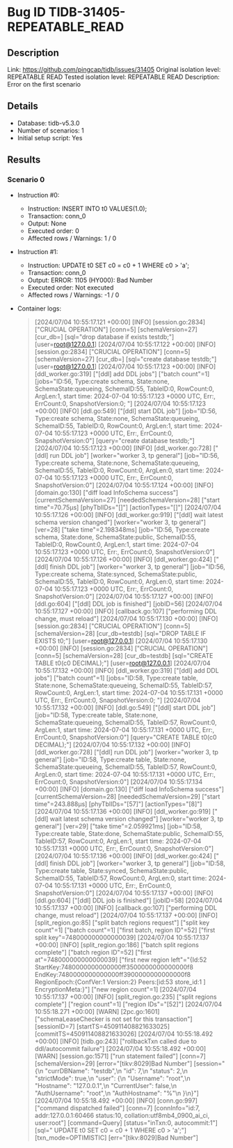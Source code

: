 # Bug ID TIDB-31405-REPEATABLE_READ

## Description

Link:                     https://github.com/pingcap/tidb/issues/31405
Original isolation level: REPEATABLE READ
Tested isolation level:   REPEATABLE READ
Description:              Error on the first scenario


## Details
 * Database: tidb-v5.3.0
 * Number of scenarios: 1
 * Initial setup script: Yes

## Results
### Scenario 0
 * Instruction #0:
     - Instruction:  INSERT INTO t0 VALUES(1.0);
     - Transaction: conn_0
     - Output: None
     - Executed order: 0
     - Affected rows / Warnings: 1 / 0
 * Instruction #1:
     - Instruction:  UPDATE t0 SET c0 = c0 + 1 WHERE c0 > 'a';
     - Transaction: conn_0
     - Output: ERROR: 1105 (HY000): Bad Number
     - Executed order: Not executed
     - Affected rows / Warnings: -1 / 0

 * Container logs:
   > [2024/07/04 10:55:17.121 +00:00] [INFO] [session.go:2834] ["CRUCIAL OPERATION"] [conn=5] [schemaVersion=27] [cur_db=] [sql="drop database if exists testdb;"] [user=root@127.0.0.1]
   > [2024/07/04 10:55:17.122 +00:00] [INFO] [session.go:2834] ["CRUCIAL OPERATION"] [conn=5] [schemaVersion=27] [cur_db=] [sql="create database testdb;"] [user=root@127.0.0.1]
   > [2024/07/04 10:55:17.123 +00:00] [INFO] [ddl_worker.go:319] ["[ddl] add DDL jobs"] ["batch count"=1] [jobs="ID:56, Type:create schema, State:none, SchemaState:queueing, SchemaID:55, TableID:0, RowCount:0, ArgLen:1, start time: 2024-07-04 10:55:17.123 +0000 UTC, Err:<nil>, ErrCount:0, SnapshotVersion:0; "]
   > [2024/07/04 10:55:17.123 +00:00] [INFO] [ddl.go:549] ["[ddl] start DDL job"] [job="ID:56, Type:create schema, State:none, SchemaState:queueing, SchemaID:55, TableID:0, RowCount:0, ArgLen:1, start time: 2024-07-04 10:55:17.123 +0000 UTC, Err:<nil>, ErrCount:0, SnapshotVersion:0"] [query="create database testdb;"]
   > [2024/07/04 10:55:17.123 +00:00] [INFO] [ddl_worker.go:728] ["[ddl] run DDL job"] [worker="worker 3, tp general"] [job="ID:56, Type:create schema, State:none, SchemaState:queueing, SchemaID:55, TableID:0, RowCount:0, ArgLen:0, start time: 2024-07-04 10:55:17.123 +0000 UTC, Err:<nil>, ErrCount:0, SnapshotVersion:0"]
   > [2024/07/04 10:55:17.124 +00:00] [INFO] [domain.go:130] ["diff load InfoSchema success"] [currentSchemaVersion=27] [neededSchemaVersion=28] ["start time"=70.75µs] [phyTblIDs="[]"] [actionTypes="[]"]
   > [2024/07/04 10:55:17.126 +00:00] [INFO] [ddl_worker.go:919] ["[ddl] wait latest schema version changed"] [worker="worker 3, tp general"] [ver=28] ["take time"=2.198348ms] [job="ID:56, Type:create schema, State:done, SchemaState:public, SchemaID:55, TableID:0, RowCount:0, ArgLen:1, start time: 2024-07-04 10:55:17.123 +0000 UTC, Err:<nil>, ErrCount:0, SnapshotVersion:0"]
   > [2024/07/04 10:55:17.126 +00:00] [INFO] [ddl_worker.go:424] ["[ddl] finish DDL job"] [worker="worker 3, tp general"] [job="ID:56, Type:create schema, State:synced, SchemaState:public, SchemaID:55, TableID:0, RowCount:0, ArgLen:0, start time: 2024-07-04 10:55:17.123 +0000 UTC, Err:<nil>, ErrCount:0, SnapshotVersion:0"]
   > [2024/07/04 10:55:17.127 +00:00] [INFO] [ddl.go:604] ["[ddl] DDL job is finished"] [jobID=56]
   > [2024/07/04 10:55:17.127 +00:00] [INFO] [callback.go:107] ["performing DDL change, must reload"]
   > [2024/07/04 10:55:17.130 +00:00] [INFO] [session.go:2834] ["CRUCIAL OPERATION"] [conn=5] [schemaVersion=28] [cur_db=testdb] [sql="DROP TABLE IF EXISTS t0;"] [user=root@127.0.0.1]
   > [2024/07/04 10:55:17.130 +00:00] [INFO] [session.go:2834] ["CRUCIAL OPERATION"] [conn=5] [schemaVersion=28] [cur_db=testdb] [sql="CREATE TABLE t0(c0 DECIMAL);"] [user=root@127.0.0.1]
   > [2024/07/04 10:55:17.132 +00:00] [INFO] [ddl_worker.go:319] ["[ddl] add DDL jobs"] ["batch count"=1] [jobs="ID:58, Type:create table, State:none, SchemaState:queueing, SchemaID:55, TableID:57, RowCount:0, ArgLen:1, start time: 2024-07-04 10:55:17.131 +0000 UTC, Err:<nil>, ErrCount:0, SnapshotVersion:0; "]
   > [2024/07/04 10:55:17.132 +00:00] [INFO] [ddl.go:549] ["[ddl] start DDL job"] [job="ID:58, Type:create table, State:none, SchemaState:queueing, SchemaID:55, TableID:57, RowCount:0, ArgLen:1, start time: 2024-07-04 10:55:17.131 +0000 UTC, Err:<nil>, ErrCount:0, SnapshotVersion:0"] [query="CREATE TABLE t0(c0 DECIMAL);"]
   > [2024/07/04 10:55:17.132 +00:00] [INFO] [ddl_worker.go:728] ["[ddl] run DDL job"] [worker="worker 3, tp general"] [job="ID:58, Type:create table, State:none, SchemaState:queueing, SchemaID:55, TableID:57, RowCount:0, ArgLen:0, start time: 2024-07-04 10:55:17.131 +0000 UTC, Err:<nil>, ErrCount:0, SnapshotVersion:0"]
   > [2024/07/04 10:55:17.134 +00:00] [INFO] [domain.go:130] ["diff load InfoSchema success"] [currentSchemaVersion=28] [neededSchemaVersion=29] ["start time"=243.888µs] [phyTblIDs="[57]"] [actionTypes="[8]"]
   > [2024/07/04 10:55:17.136 +00:00] [INFO] [ddl_worker.go:919] ["[ddl] wait latest schema version changed"] [worker="worker 3, tp general"] [ver=29] ["take time"=2.059921ms] [job="ID:58, Type:create table, State:done, SchemaState:public, SchemaID:55, TableID:57, RowCount:0, ArgLen:1, start time: 2024-07-04 10:55:17.131 +0000 UTC, Err:<nil>, ErrCount:0, SnapshotVersion:0"]
   > [2024/07/04 10:55:17.136 +00:00] [INFO] [ddl_worker.go:424] ["[ddl] finish DDL job"] [worker="worker 3, tp general"] [job="ID:58, Type:create table, State:synced, SchemaState:public, SchemaID:55, TableID:57, RowCount:0, ArgLen:0, start time: 2024-07-04 10:55:17.131 +0000 UTC, Err:<nil>, ErrCount:0, SnapshotVersion:0"]
   > [2024/07/04 10:55:17.137 +00:00] [INFO] [ddl.go:604] ["[ddl] DDL job is finished"] [jobID=58]
   > [2024/07/04 10:55:17.137 +00:00] [INFO] [callback.go:107] ["performing DDL change, must reload"]
   > [2024/07/04 10:55:17.137 +00:00] [INFO] [split_region.go:85] ["split batch regions request"] ["split key count"=1] ["batch count"=1] ["first batch, region ID"=52] ["first split key"=748000000000000039]
   > [2024/07/04 10:55:17.137 +00:00] [INFO] [split_region.go:186] ["batch split regions complete"] ["batch region ID"=52] ["first at"=748000000000000039] ["first new region left"="{Id:52 StartKey:7480000000000000ff3500000000000000f8 EndKey:7480000000000000ff3900000000000000f8 RegionEpoch:{ConfVer:1 Version:2} Peers:[id:53 store_id:1 ] EncryptionMeta:<nil>}"] ["new region count"=1]
   > [2024/07/04 10:55:17.137 +00:00] [INFO] [split_region.go:235] ["split regions complete"] ["region count"=1] ["region IDs"="[52]"]
   > [2024/07/04 10:55:18.271 +00:00] [WARN] [2pc.go:1601] ["schemaLeaseChecker is not set for this transaction"] [sessionID=7] [startTS=450911408821633025] [commitTS=450911408821633026]
   > [2024/07/04 10:55:18.492 +00:00] [INFO] [tidb.go:243] ["rollbackTxn called due to ddl/autocommit failure"]
   > [2024/07/04 10:55:18.492 +00:00] [WARN] [session.go:1571] ["run statement failed"] [conn=7] [schemaVersion=29] [error="[tikv:8029]Bad Number"] [session="{\n  \"currDBName\": \"testdb\",\n  \"id\": 7,\n  \"status\": 2,\n  \"strictMode\": true,\n  \"user\": {\n    \"Username\": \"root\",\n    \"Hostname\": \"127.0.0.1\",\n    \"CurrentUser\": false,\n    \"AuthUsername\": \"root\",\n    \"AuthHostname\": \"%\"\n  }\n}"]
   > [2024/07/04 10:55:18.492 +00:00] [INFO] [conn.go:997] ["command dispatched failed"] [conn=7] [connInfo="id:7, addr:127.0.0.1:60466 status:10, collation:utf8mb4_0900_ai_ci, user:root"] [command=Query] [status="inTxn:0, autocommit:1"] [sql=" UPDATE t0 SET c0 = c0 + 1 WHERE c0 > 'a';"] [txn_mode=OPTIMISTIC] [err="[tikv:8029]Bad Number"]
